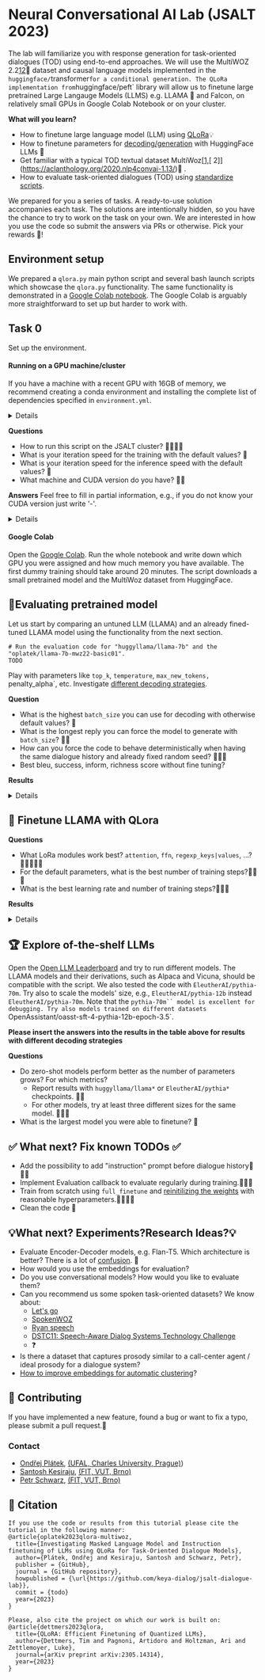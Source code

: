 # Neural Conversational AI Lab (JSALT 2023)
The lab will familiarize you with response generation for task-oriented dialogues (TOD) using end-to-end approaches.
We will use the MultiWOZ 2.2[1](https://arxiv.org/pdf/1810.00278.pdf)[2](https://aclanthology.org/2020.nlp4convai-1.13/)🧙 dataset and causal language models implemented in the `huggingface/`transformer` for a conditional generation.
The QLoRa implementation from `huggingface/peft` library will allow us to finetune large pretrained Large Langauge Models (LLMS) e.g.  LLAMA 🦙 and Falcon, on relatively small GPUs in Google Colab Notebook or on your cluster.

**What will you learn?**
- How to finetune large language model (LLM) using [QLoRa](https://huggingface.co/blog/4bit-transformers-bitsandbytes)💡 
- How to finetune parameters for [decoding/generation](https://huggingface.co/docs/transformers/main_classes/text_generation) with HuggingFace LLMs 🤗
- Get familiar with a typical TOD textual dataset MultiWoz[[1,](https://arxiv.org/pdf/1810.00278.pdf)[ 2]](https://aclanthology.org/2020.nlp4convai-1.13/)🧙 .
- How to evaluate task-oriented dialogues (TOD) using [standardize scripts](https://github.com/Tomiinek/MultiWOZ_Evaluation).

 
 We prepared for you a series of tasks. A ready-to-use solution accompanies each task.
 The solutions are intentionally hidden, so you have the chance to try to work on the task on your own.
We are interested in how you use the code so submit the answers via PRs or otherwise.
Pick your rewards 🍇!

## Environment setup

We prepared a `qlora.py` main python script and several bash launch scripts which showcase the `qlora.py` functionality.
The same functionality is demonstrated in a [Google Colab notebook](TODO).
The Google Colab is arguably more straightforward to set up but harder to work with.

## Task 0

Set up the environment.

#### Running on a GPU machine/cluster
If you have a machine with a recent GPU with 16GB of memory, we recommend creating a conda environment 
and installing the complete list of dependencies specified in `environment.yml`.

<details>

```bash
# Have a look at the environment.yml
# The QLoRa finetuning requires cutting-edge libraries versions
conda env create --prefix ./env -f environment.yml  # grab a coffee 

# activating the locally stored environment is easy
conda activate ./env

# Run the main with debug argument. 
# It should trigger downloading a small pretrained model and the MultiWoz dataset from HuggingFace.
TODO
```

</details>

**Questions**
- How to run this script on the JSALT cluster? 🍇🍇🍇🍇
- What is your iteration speed for the training with the default values? 🍇
- What is your iteration speed for the inference speed with the default values? 🍇
- What machine and CUDA version do you have? 🍇🍇

**Answers**
Feel free to fill in partial information, e.g., if you do not know your CUDA version just write '-'.

<details>
| GPU model |  CUDA   |  train [it/s]  | infer [it/s] |
| ----------|---------|----------------|--------------|
|   waiting |  for    |    your        |  numbers     |
</details>

####  Google Colab

Open the [Google Colab](TODO).
Run the whole notebook and write down which GPU you were assigned and how much memory you have available.
The first dummy training should take around 20 minutes.
The script downloads a small pretrained model and the MultiWoz dataset from HuggingFace.


## 🚀Evaluating pretrained model
Let us start by comparing an untuned LLM (LLAMA) and an already fined-tuned LLAMA model using the functionality from the next section.


```
# Run the evaluation code for "huggyllama/llama-7b" and the "oplatek/llama-7b-mwz22-basic01".
TODO
``` 
Play with parameters like `top_k`, `temperature`, `max_new_tokens, `penalty_alpha`, etc.
Investigate [different decoding strategies](https://huggingface.co/docs/transformers/generation_strategies#contrastive-search).

**Question**
- What is the highest `batch_size` you can use for decoding with otherwise default values? 🍇
- What is the longest reply you can force the model to generate with `batch_size`? 🍇🍇 
- How can you force the code to behave deterministically when having the same dialogue history and already fixed random seed? 🍇🍇🍇
- Best bleu, success, inform, richness score without fine tuning?

**Results**
<details>
| LLM model |  Decoding params |  Bleu  |   Success | Inform |  Richness |
| ----------|------------------|--------|-----------|--------|-----------|
|   waiting |  for             |   your |  numbers  | again  |           |
</details>



## 💪 Finetune LLAMA with QLora

**Questions**
- What LoRa modules work best? `attention`, `ffn`, `regexp_keys|values`, ...? 🍇🍇🍇🍇🍇
- For the default parameters, what is the best number of training steps?🍇🍇🍇
- What is the best learning rate and number of training steps?🍇🍇🍇

**Results**
<details>
| LLM model |  Training params |  Bleu  |   Success | Inform |  Richness |
| ----------|------------------|--------|-----------|--------|-----------|
|   waiting |  for             |   your |  numbers  | again  |           |
</details>


## 🏆 Explore of-the-shelf LLMs  

Open the [Open LLM Leaderboard](https://huggingface.co/spaces/HuggingFaceH4/open_llm_leaderboard) and try to run different models.
The LLAMA models and their derivations, such as Alpaca and Vicuna, should be compatible with the script.
We also tested the code with `EleutherAI/pythia-70m`.
Try also to scale the models' size, e.g., `EleutherAI/pythia-12b` instead `EleutherAI/pythia-70m`.
Note that the `pythia-70m`` model is excellent for debugging.
Try also models trained on different datasets `OpenAssistant/oasst-sft-4-pythia-12b-epoch-3.5`.

**Please insert the answers into the results in the table above for results with different decoding strategies**

**Questions**
- Do zero-shot models perform better as the number of parameters grows? For which metrics? 
  - Report results with `huggyllama/llama*` or `EleutherAI/pythia*` checkpoints. 🍇🍇
  - For other models, try at least three different sizes for the same model.  🍇🍇🍇
- What is the largest model you were able to finetune? 🍇

## ✅︎ What next? Fix known TODOs ✅︎
- Add the possibility to add "instruction" prompt before dialogue history🍇🍇🍇
- Implement Evaluation callback to evaluate regularly during training.🍇🍇🍇
- Train from scratch using `full_finetune` and [reinitilizing the weights](https://github.com/J4VORSKY/JSALT2023-MT-lab/blob/main/solutions/task_6.py#L26) with reasonable hyperparameters.🍇🍇🍇🍇
- Clean the code 🍇

## 💡What next? Experiments?Research Ideas?💡
- Evaluate Encoder-Decoder models, e.g. Flan-T5. Which architecture is better? There is a lot of [confusion](https://twitter.com/ShayneRedford/status/1668720485285199872?t=f3I3FS2VZ9Woq7GuyOeosg&s=19). 🤷
- How would you use the embeddings for evaluation?
- Do you use conversational models? How would you like to evaluate them?
- Can you recommend us some spoken task-oriented datasets? We know about:
    - [Let's go](https://github.com/DialRC/LetsGoDataset)
    - [SpokenWOZ](https://spokenwoz.github.io/SpokenWOZ-github.io/) 
    - [Ryan speech](http://mohammadmahoor.com/ryanspeech-request-form/)
    - [DSTC11: Speech-Aware Dialog Systems Technology Challenge](https://storage.googleapis.com/gresearch/dstc11/dstc11.2022-09-29a.html)
    - ❓
- Is there a dataset that captures prosody similar to a call-center agent / ideal prosody for a dialogue system?
- [How to improve embeddings for automatic clustering](https://www.clsp.jhu.edu/ai_research_internships_for_undergraduates_23/#autodesign)?

## 👏 Contributing

If you have implemented a new feature, found a bug or want to fix a typo, please submit a pull request.🙏 

### Contact
- [Ondřej Plátek](opla.cz), [(UFAL, Charles University, Prague)](https://ufal.mff.cuni.cz/ondrej-platek))
- [Santosh Kesiraju](https://www.fit.vut.cz/person/kesiraju/.cs), [(FIT, VUT, Brno)](https://www.fit.vut.cz/person/kesiraju/)
- [Petr Schwarz](https://www.fit.vut.cz/person/schwarzp/.en), [(FIT, VUT, Brno)](https://www.fit.vut.cz/person/schwarzp/)

## 💭 Citation

```
If you use the code or results from this tutorial please cite the tutorial in the following manner:
@article{oplatek2023qlora-multiwoz,
  title={Investigating Masked Language Model and Instruction finetuning of LLMs using QLoRa for Task-Oriented Dialogue Models},
  author={Plátek, Ondřej and Kesiraju, Santosh and Schwarz, Petr},
  publisher = {GitHub},
  journal = {GitHub repository},
  howpublished = {\url{https://github.com/keya-dialog/jsalt-dialogue-lab}},
  commit = {todo}
  year={2023}
}

Please, also cite the project on which our work is built on:
@article{dettmers2023qlora,
  title={QLoRA: Efficient Finetuning of Quantized LLMs},
  author={Dettmers, Tim and Pagnoni, Artidoro and Holtzman, Ari and Zettlemoyer, Luke},
  journal={arXiv preprint arXiv:2305.14314},
  year={2023}
}
```
